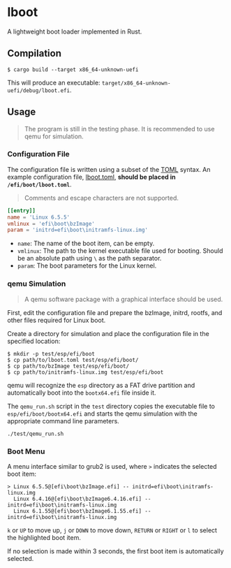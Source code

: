 # lboot

A lightweight boot loader implemented in Rust.

## Compilation

```console
$ cargo build --target x86_64-unknown-uefi
```

This will produce an executable: `target/x86_64-unknown-uefi/debug/lboot.efi`.

## Usage

> The program is still in the testing phase. It is recommended to use qemu for simulation.

### Configuration File

The configuration file is written using a subset of the [TOML](https://toml.io/) syntax. An example configuration file, [lboot.toml](lboot.toml), **should be placed in `/efi/boot/lboot.toml`**.

> Comments and escape characters are not supported.

```toml
[[entry]]
name = 'Linux 6.5.5'
vmlinux = 'efi\boot\bzImage'
param = 'initrd=efi\boot\initramfs-linux.img'
```

- `name`: The name of the boot item, can be empty.
- `vmlinux`: The path to the kernel executable file used for booting. Should be an absolute path using `\` as the path separator.
- `param`: The boot parameters for the Linux kernel.

### qemu Simulation

> A qemu software package with a graphical interface should be used.

First, edit the configuration file and prepare the bzImage, initrd, rootfs, and other files required for Linux boot.

Create a directory for simulation and place the configuration file in the specified location:

```console
$ mkdir -p test/esp/efi/boot
$ cp path/to/lboot.toml test/esp/efi/boot/
$ cp path/to/bzImage test/esp/efi/boot/
$ cp path/to/initramfs-linux.img test/esp/efi/boot
```

qemu will recognize the `esp` directory as a FAT drive partition and automatically boot into the `bootx64.efi` file inside it.

The `qemu_run.sh` script in the `test` directory copies the executable file to `esp/efi/boot/bootx64.efi` and starts the qemu simulation with the appropriate command line parameters.

```console
./test/qemu_run.sh
```

### Boot Menu

A menu interface similar to grub2 is used, where `>` indicates the selected boot item:

```text
> Linux 6.5.5@[efi\boot\bzImage.efi] -- initrd=efi\boot\initramfs-linux.img
  Linux 6.4.16@[efi\boot\bzImage6.4.16.efi] -- initrd=efi\boot\initramfs-linux.img
  Linux 6.1.55@[efi\boot\bzImage6.1.55.efi] -- initrd=efi\boot\initramfs-linux.img
```

`k` or `UP` to move up, `j` or `DOWN` to move down, `RETURN` or `RIGHT` or `l` to select the highlighted boot item.

If no selection is made within 3 seconds, the first boot item is automatically selected.
